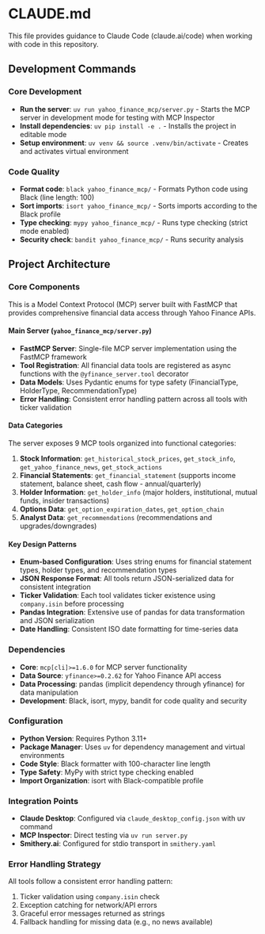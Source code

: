 # CLAUDE.md

This file provides guidance to Claude Code (claude.ai/code) when working with code in this repository.

## Development Commands

### Core Development
- **Run the server**: `uv run yahoo_finance_mcp/server.py` - Starts the MCP server in development mode for testing with MCP Inspector
- **Install dependencies**: `uv pip install -e .` - Installs the project in editable mode
- **Setup environment**: `uv venv && source .venv/bin/activate` - Creates and activates virtual environment

### Code Quality
- **Format code**: `black yahoo_finance_mcp/` - Formats Python code using Black (line length: 100)
- **Sort imports**: `isort yahoo_finance_mcp/` - Sorts imports according to the Black profile
- **Type checking**: `mypy yahoo_finance_mcp/` - Runs type checking (strict mode enabled)
- **Security check**: `bandit yahoo_finance_mcp/` - Runs security analysis

## Project Architecture

### Core Components
This is a Model Context Protocol (MCP) server built with FastMCP that provides comprehensive financial data access through Yahoo Finance APIs.

#### Main Server (`yahoo_finance_mcp/server.py`)
- **FastMCP Server**: Single-file MCP server implementation using the FastMCP framework
- **Tool Registration**: All financial data tools are registered as async functions with the `@yfinance_server.tool` decorator
- **Data Models**: Uses Pydantic enums for type safety (FinancialType, HolderType, RecommendationType)
- **Error Handling**: Consistent error handling pattern across all tools with ticker validation

#### Data Categories
The server exposes 9 MCP tools organized into functional categories:

1. **Stock Information**: `get_historical_stock_prices`, `get_stock_info`, `get_yahoo_finance_news`, `get_stock_actions`
2. **Financial Statements**: `get_financial_statement` (supports income statement, balance sheet, cash flow - annual/quarterly)
3. **Holder Information**: `get_holder_info` (major holders, institutional, mutual funds, insider transactions)
4. **Options Data**: `get_option_expiration_dates`, `get_option_chain`
5. **Analyst Data**: `get_recommendations` (recommendations and upgrades/downgrades)

#### Key Design Patterns
- **Enum-based Configuration**: Uses string enums for financial statement types, holder types, and recommendation types
- **JSON Response Format**: All tools return JSON-serialized data for consistent integration
- **Ticker Validation**: Each tool validates ticker existence using `company.isin` before processing
- **Pandas Integration**: Extensive use of pandas for data transformation and JSON serialization
- **Date Handling**: Consistent ISO date formatting for time-series data

### Dependencies
- **Core**: `mcp[cli]>=1.6.0` for MCP server functionality
- **Data Source**: `yfinance>=0.2.62` for Yahoo Finance API access
- **Data Processing**: pandas (implicit dependency through yfinance) for data manipulation
- **Development**: Black, isort, mypy, bandit for code quality and security

### Configuration
- **Python Version**: Requires Python 3.11+
- **Package Manager**: Uses `uv` for dependency management and virtual environments
- **Code Style**: Black formatter with 100-character line length
- **Type Safety**: MyPy with strict type checking enabled
- **Import Organization**: isort with Black-compatible profile

### Integration Points
- **Claude Desktop**: Configured via `claude_desktop_config.json` with uv command
- **MCP Inspector**: Direct testing via `uv run server.py`
- **Smithery.ai**: Configured for stdio transport in `smithery.yaml`

### Error Handling Strategy
All tools follow a consistent error handling pattern:
1. Ticker validation using `company.isin` check
2. Exception catching for network/API errors
3. Graceful error messages returned as strings
4. Fallback handling for missing data (e.g., no news available)